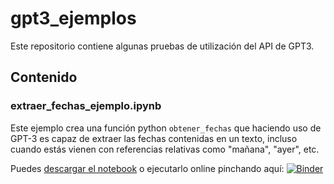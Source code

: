 # gpt3_ejemplos

Este repositorio contiene algunas pruebas de utilización del API de GPT3.

## Contenido

### extraer_fechas_ejemplo.ipynb

Este ejemplo crea una función python ```obtener_fechas``` que haciendo uso de GPT-3 es capaz de extraer las fechas contenidas en un texto, incluso cuando estás vienen con referencias relativas como "mañana", "ayer", etc.

Puedes [descargar el notebook](extraer_fechas_ejemplo.ipynb) o ejecutarlo online pinchando aquí: [![Binder](https://mybinder.org/badge_logo.svg)](https://mybinder.org/v2/gh/juanjonavarro/gpt3_ejemplos/HEAD?labpath=extraer_fechas_ejemplo.ipynb)

